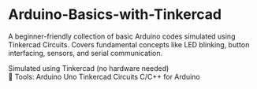 # Arduino-Basics-with-Tinkercad
A beginner-friendly collection of basic Arduino codes simulated using Tinkercad Circuits.
Covers fundamental concepts like LED blinking, button interfacing, sensors, and serial communication. 

Simulated using Tinkercad (no hardware needed)  
🧰 Tools: Arduino Uno  Tinkercad Circuits  C/C++ for Arduino
